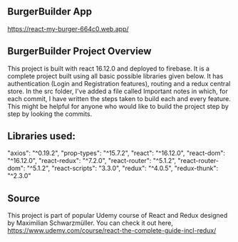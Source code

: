 
## BurgerBuilder App

https://react-my-burger-664c0.web.app/

## BurgerBuilder Project Overview

This project is built with react 16.12.0 and deployed to firebase. It is a complete project built using all basic possible libraries given below. It  has authentication (Login and Registration features), routing and a redux central store. In the src folder, I've added a file called Important notes in which, for each commit, I have written the steps taken to build each and every feature. This might be helpful for anyone who would like to build the project step by step by looking the commits.

## Libraries used:

"axios": "^0.19.2",
"prop-types": "^15.7.2",
"react": "^16.12.0",
"react-dom": "^16.12.0",
"react-redux": "^7.2.0",
"react-router": "^5.1.2",
"react-router-dom": "^5.1.2",
"react-scripts": "3.3.0",
"redux": "^4.0.5",
"redux-thunk": "^2.3.0"

## Source

This project is part of popular Udemy course of React and Redux designed by Maximilian Schwarzmüller. You can check it out here, https://www.udemy.com/course/react-the-complete-guide-incl-redux/

